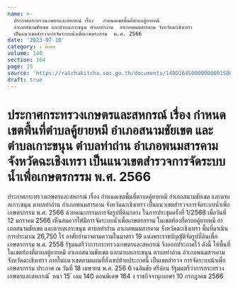 ```yaml
---
name: >-
  ประกาศกระทรวงเกษตรและสหกรณ์ เรื่อง   กำหนดเขตพื้นที่ตำบลคู้ยายหมี
  อำเภอสนามชัยเขต และตำบลเกาะขนุน ตำบลท่าถ่าน  อำเภอพนมสารคาม จังหวัดฉะเชิงเทรา
  เป็นแนวเขตสำรวจการจัดระบบน้ำเพื่อเกษตรกรรม  พ.ศ. 2566
date: '2023-07-10'
category: ง พิเศษ
volume: 140
section: 164
page: 15
source: 'https://ratchakitcha.soc.go.th/documents/140D164S0000000001500.pdf'
draft: true
---
```


# ประกาศกระทรวงเกษตรและสหกรณ์ เรื่อง   กำหนดเขตพื้นที่ตำบลคู้ยายหมี อำเภอสนามชัยเขต และตำบลเกาะขนุน ตำบลท่าถ่าน  อำเภอพนมสารคาม จังหวัดฉะเชิงเทรา เป็นแนวเขตสำรวจการจัดระบบน้ำเพื่อเกษตรกรรม  พ.ศ. 2566

ประกาศกระทรวงเกษตรและสหกรณ์ เรื่อง กำหนดเขตพื้นที่ตาบลคู้ยายหมี อำเภอสนามชัยเขต และตาบลเกาะขนุน ตาบลท่าถ่าน อำเภอพนมสารคาม จังหวัดฉะเชิงเทรา เป็นแนวเขตสำรวจการจัดระบบน้ำเพื่อเกษตรกรรม พ.ศ. 2566 ด้วยคณะกรรมการจัดรูปที่ดินกลาง ในการประชุมครั้งที่ 1/2566 เมื่อวันที่ 12 มกราคม 2566 เห็นสมควรให้มีการจัดระบบน้ำเพื่อเกษตรกรรม ในเขตท้องที่ตาบลคู้ยายหมี อาเภอสนามชัยเขต และตาบลเกาะขนุน ตาบลท่าถ่าน อาเภอพนมสารคาม จังหวัดฉะเชิงเทรา พื้นที่ดาเนินการประมาณ 26,750 ไร่ อาศัยอำนาจตามความในมาตรา 19 แห่งพระราชบัญญัติจัดรูปที่ดินเพื่อเกษตรกรรม พ.ศ. 2558 รัฐมนตรีว่าการกระทรวงเกษตรและสหกรณ์ จึงออกประกาศไว้ ดังนี้ ให้พื้นที่ในเขตท้องที่ตาบลคู้ยายหมี อาเภอสนามชัยเขต และตาบลเกาะขนุน ตาบลท่าถ่าน อำเภอพนมสารคาม จังหวัดฉะเชิงเทรา ภายในแนวเขตตามแผนที่สังเขปท้ายประกาศนี้ เป็นเขตสำรวจ การจัดระบบน้าเพื่อเกษตรกรรม ประกาศ ณ วันที่ 18 เมษายน พ.ศ. 256 6 เฉลิมชัย ศรีอ่อน รัฐมนตรีว่าการกระทรวงเกษตรและสหกรณ์ ้ หนา 15 ่ เลม 140 ตอนพิเศษ 164 ง ราชกิจจานุเบกษา 10 กรกฎาคม 2566

